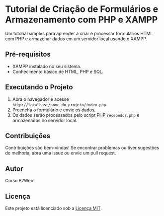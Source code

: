 # Tutorial de Criação de Formulários e Armazenamento com PHP e XAMPP

Um tutorial simples para aprender a criar e processar formulários HTML com PHP e armazenar dados em um servidor local usando o XAMPP.

## Pré-requisitos

- XAMPP instalado no seu sistema.
- Conhecimento básico de HTML, PHP e SQL.

## Executando o Projeto

1. Abra o navegador e acesse `http://localhost/nome_do_projeto/index.php`.
2. Preencha o formulário e envie os dados.
3. Os dados serão processados pelo script PHP `recebedor.php` e armazenados no servidor local.

## Contribuições

Contribuições são bem-vindas! Se encontrar problemas ou tiver sugestões de melhoria, abra uma issue ou envie um pull request.

## Autor

Curso B7Web.

## Licença

Este projeto está licenciado sob a [Licença MIT](https://opensource.org/licenses/MIT).
